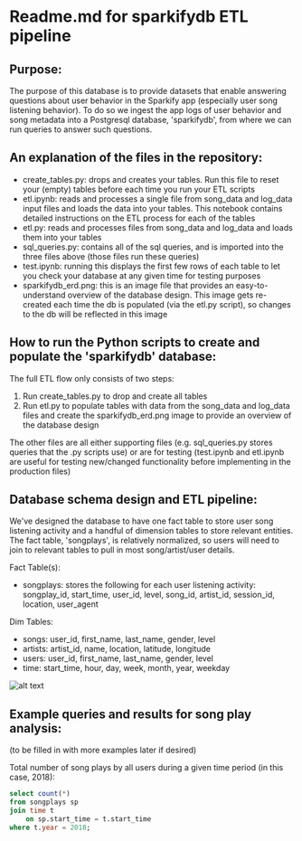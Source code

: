 # Readme.md for sparkifydb ETL pipeline

## Purpose:
The purpose of this database is to provide datasets that enable answering questions about user behavior in the Sparkify app (especially user song 
listening behavior). To do so we ingest the app logs of user behavior and song metadata into a Postgresql database, 'sparkifydb', from where we can run
queries to answer such questions.

## An explanation of the files in the repository:
* create_tables.py: drops and creates your tables. Run this file to reset your (empty) tables before each time you run your ETL scripts
* etl.ipynb: reads and processes a single file from song_data and log_data input files and loads the data into your tables. This notebook contains detailed instructions on the ETL process for each of the tables
* etl.py: reads and processes files from song_data and log_data and loads them into your tables
* sql_queries.py: contains all of the sql queries, and is imported into the three files above (those files run these queries)
* test.ipynb: running this displays the first few rows of each table to let you check your database at any given time for testing purposes
* sparkifydb_erd.png: this is an image file that provides an easy-to-understand overview of the database design. This image gets re-created each time the db is populated (via the etl.py script), so changes to the db will be reflected in this image

## How to run the Python scripts to create and populate the 'sparkifydb' database:
The full ETL flow only consists of two steps:
1. Run create_tables.py to drop and create all tables
2. Run etl.py to populate tables with data from the song_data and log_data files and create the sparkifydb_erd.png image to provide an overview of the database design

The other files are all either supporting files (e.g. sql_queries.py stores queries that the .py scripts use) or are for testing (test.ipynb and etl.ipynb are useful for testing new/changed functionality before implementing in the production files)

## Database schema design and ETL pipeline:
We've designed the database to have one fact table to store user song listening activity and a handful of dimension tables to store relevant entities. The fact table, 'songplays', is relatively normalized, so users will need to join to relevant tables to pull in most song/artist/user details.

Fact Table(s):
* songplays: stores the following for each user listening activity: songplay_id, start_time, user_id, level, song_id, artist_id, session_id, location, user_agent

Dim Tables:
* songs: user_id, first_name, last_name, gender, level
* artists: artist_id, name, location, latitude, longitude
* users: user_id, first_name, last_name, gender, level
* time: start_time, hour, day, week, month, year, weekday

![alt text](https://github.com/mimoyer21/udacity-sparkifydb/blob/main/sparkifydb_erd.png?raw=true) 

## Example queries and results for song play analysis:
(to be filled in with more examples later if desired)

Total number of song plays by all users during a given time period (in this case, 2018):
```sql
select count(*) 
from songplays sp 
join time t 
    on sp.start_time = t.start_time 
where t.year = 2018;
```

